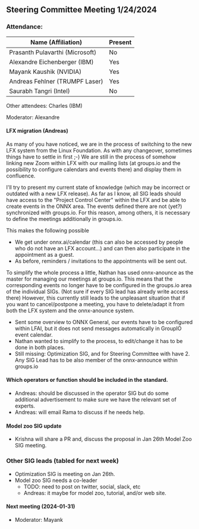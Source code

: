 ## Steering Committee Meeting 1/24/2024

### Attendance:

| Name (Affiliation)              | Present  |
| ------------------------------- | -------- |
| Prasanth Pulavarthi (Microsoft) | No |
| Alexandre Eichenberger (IBM)    | Yes |
| Mayank Kaushik (NVIDIA)         | Yes |
| Andreas Fehlner (TRUMPF Laser)  | Yes |
| Saurabh Tangri (Intel)          | No |

Other attendees: Charles (IBM)

Moderator: Alexandre

#### LFX migration (Andreas)
As many of you have noticed, we are in the process of switching to the new LFX system from the Linux Foundation. As with any changeover, sometimes things have to settle in first ;-)
We are still in the process of somehow linking new Zoom within LFX with our mailing lists (at groups.io and the possibility to configure calendars and events there) and display them in confluence.

I'll try to present my current state of knowledge (which may be incorrect or outdated with a new LFX release).
As far as I know, all SIG leads should have access to the "Project Control Center" within the LFX and be able to create events in the ONNX area. The events defined there are not (yet?) synchronized with groups.io. For this reason, among others, it is necessary to define the meetings additionally in groups.io. 

This makes the following possible
- We get under onnx.ai/calendar (this can also be accessed by people who do not have an LFX account...) and can then also participate in the appointment as a guest.
- As before, reminders / invitations to the appointments will be sent out.
  
To simplify the whole process a little, Nathan has used onnx-anounce as the master for managing our meetings at groups.io. This means that the corresponding events no longer have to be configured in the groups.io area of the individual SIGs. (Not sure if every SIG lead has already write access there)
However, this currently still leads to the unpleasant situation that if you want to cancel/postpone a meeting, you have to delete/adapt it from both the LFX system and the onnx-anounce system.

- Sent some overview to ONNX General, our events have to be configured within LFAI, but it does not send messages automatically in GroupIO event calendar.
- Nathan wanted to simplify to the process, to edit/change it has to be done in both places.
- Still missing: Optimization SIG, and for Steering Committee with have 2. Any SIG Lead has to be also member of the onnx-announce within groups.io

#### Which operators or function should be included in the standard.
- Andreas: should be discussed in the operator SIG but do some additional advertisement to make sure we have the relevant set of experts.
- Andreas: will email Rama to discuss if he needs help.

#### Model zoo SIG update
-    Krishna will share a PR and, discuss the proposal in Jan 26th Model Zoo SIG meeting.

### Other SIG leads (tabled for next week)
- Optimization SIG is meeting on Jan 26th.
- Model zoo SIG needs a co-leader
   - TODO: need to post on twitter, social, slack, etc
   - Andreas: it maybe for model zoo, tutorial, and/or web site.
   
#### Next meeting (2024-01-31) 
 - Moderator: Mayank
